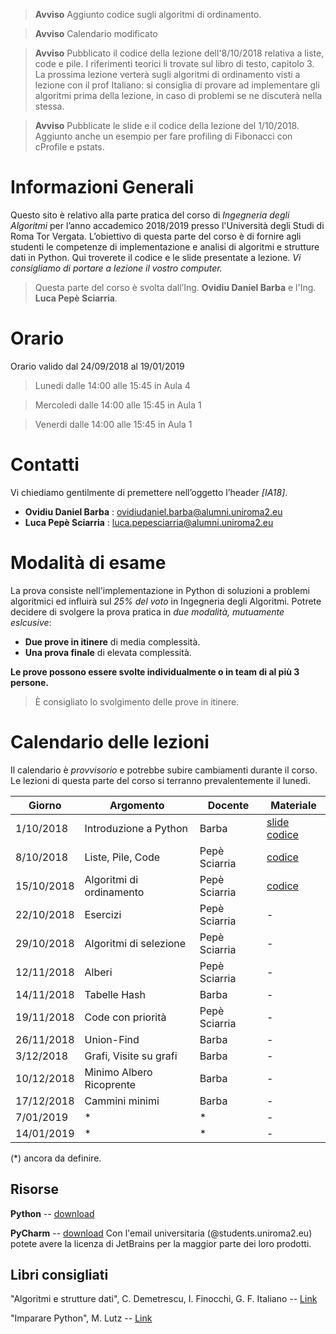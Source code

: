 > **Avviso** Aggiunto codice sugli algoritmi di ordinamento. 

> **Avviso** Calendario modificato

> **Avviso** Pubblicato il codice della lezione dell'8/10/2018 relativa a liste, code e pile. I riferimenti teorici li trovate sul libro di testo, capitolo 3. La prossima lezione verterà sugli algoritmi di ordinamento visti a lezione con il prof Italiano: si consiglia di provare ad implementare gli algoritmi prima della lezione, in caso di problemi se ne discuterà nella stessa.

> **Avviso** Pubblicate le slide e il codice della lezione del 1/10/2018. Aggiunto anche un esempio per fare profiling di Fibonacci con cProfile e pstats.

# Informazioni Generali
Questo sito è relativo alla parte pratica del corso di *Ingegneria degli Algoritmi* per l’anno accademico 2018/2019 presso l'Università degli Studi di Roma Tor Vergata.
L’obiettivo di questa parte del corso è di fornire agli studenti le competenze di implementazione e analisi di algoritmi e strutture dati in Python.
Qui troverete il codice e le slide presentate a lezione. *Vi consigliamo di portare a lezione il vostro computer.*

> Questa parte del corso è svolta dall’Ing. **Ovidiu Daniel Barba** e l'Ing. **Luca Pepè Sciarria**.


# Orario
Orario valido dal 24/09/2018 al 19/01/2019

> Lunedi dalle 14:00 alle 15:45 in Aula 4

> Mercoledi dalle 14:00 alle 15:45 in Aula 1

> Venerdi dalle 14:00 alle 15:45 in Aula 1


# Contatti
Vi chiediamo gentilmente di premettere nell’oggetto l’header *[IA18]*.

* **Ovidiu Daniel Barba** : [ovidiudaniel.barba@alumni.uniroma2.eu](mailto:ovidiudaniel.barba@alumni.uniroma2.eu)
* **Luca Pepè Sciarria** : [luca.pepesciarria@alumni.uniroma2.eu](mailto:luca.pepesciarria@alumni.uniroma2.eu)


# Modalità di esame
La prova consiste nell'implementazione in Python di soluzioni a problemi algoritmici ed influirà sul *25% del voto* in Ingegneria degli Algoritmi.
Potrete decidere di svolgere la prova pratica in *due modalità, mutuamente eslcusive*:
* **Due prove in itinere** di media complessità.
* **Una prova finale** di elevata complessità.

**Le prove possono essere svolte individualmente o in team di al più 3 persone.**

> È consigliato lo svolgimento delle prove in itinere.


# Calendario delle lezioni
Il calendario è *provvisorio* e potrebbe subire cambiamenti durante il corso. Le lezioni di questa parte del corso si terranno prevalentemente il lunedì.


| Giorno     | Argomento                            | Docente      | Materiale               |
|------------|--------------------------------------|--------------|-------------------------|
| 1/10/2018  | Introduzione a Python                | Barba        | [slide][1] [codice][2]|         
| 8/10/2018  | Liste, Pile, Code                    | Pepè Sciarria| [codice][3]          |
| 15/10/2018 | Algoritmi di ordinamento             | Pepè Sciarria| [codice][4]          |
| 22/10/2018 | Esercizi                             | Pepè Sciarria| -          |
| 29/10/2018 | Algoritmi di selezione               | Pepè Sciarria| -          |
| 12/11/2018 | Alberi                               | Pepè Sciarria| -          |
| 14/11/2018 | Tabelle Hash                         | Barba        | -          |
| 19/11/2018 | Code con priorità                    | Pepè Sciarria| -          |
| 26/11/2018 | Union-Find                           | Barba        | -          |
| 3/12/2018  | Grafi, Visite su grafi               | Barba        | -          |
| 10/12/2018 | Minimo Albero Ricoprente             | Barba        | -          |
| 17/12/2018 | Cammini minimi                       | Barba        | -          |
| 7/01/2019  | *                                    | *            | -          |
| 14/01/2019 | *                                    | *            | -          |

(\*) ancora da definire.

[1]:https://raw.githubusercontent.com/uniroma2-algorithms/ingegneria-algoritmi-2018/content/slide/1_python.pdf
[2]:https://raw.githubusercontent.com/uniroma2-algorithms/ingegneria-algoritmi-2018/content/codice/1_python.zip
[3]:https://raw.githubusercontent.com/uniroma2-algorithms/ingegneria-algoritmi-2018/content/codice/2_linked_ds.zip
[4]:https://raw.githubusercontent.com/uniroma2-algorithms/ingegneria-algoritmi-2018/content/codice/3_sorting.zip
## Risorse
**Python** -- [download](https://www.python.org/)

**PyCharm** -- [download](https://www.jetbrains.com/pycharm/) Con l'email universitaria (@students.uniroma2.eu) potete avere la licenza di JetBrains per la maggior parte dei loro prodotti.


## Libri consigliati
"Algoritmi e strutture dati", C. Demetrescu, I. Finocchi, G. F. Italiano -- [Link](https://www.amazon.it/Algoritmi-strutture-dati-Camil-Demetrescu/dp/8838664684)

"Imparare Python", M. Lutz -- [Link](https://www.amazon.it/Imparare-Python-Mark-Lutz/dp/8848125956)
